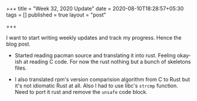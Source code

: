 +++
title = "Week 32, 2020 Update"
date = 2020-08-10T18:28:57+05:30
tags = []
published = true
layout = "post"

+++

<!--more-->

I want to start writing weekly updates and track my progress. Hence the blog post.

- Started reading pacman source and translating it into rust. Feeling okay-ish
at reading C code. For now the rust nothing but a bunch of skeletons files.

- I also translated rpm's version comparision algorithm from C to Rust but it's
not idiomatic Rust at all. Also I had to use libc's `strcmp` function. Need to
port it rust and remove the `unsafe` code block.

